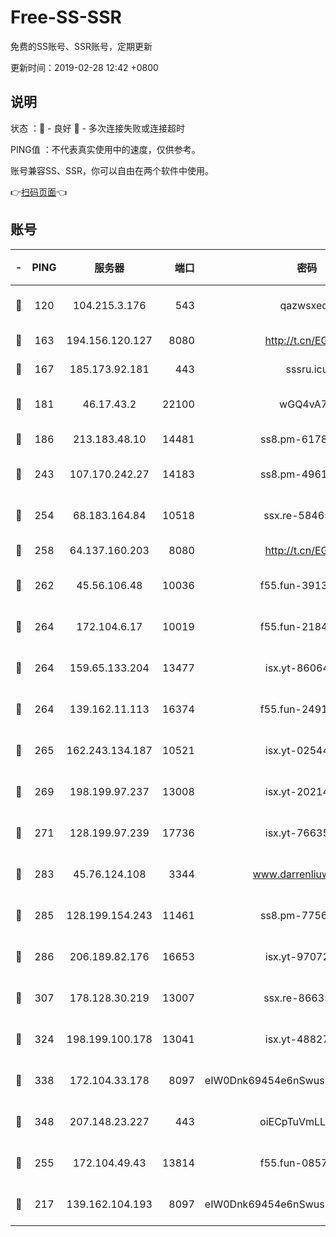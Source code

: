 # Free-SS-SSR

免费的SS账号、SSR账号，定期更新

更新时间：2019-02-28 12:42 +0800

## 说明

状态     ：🙂 - 良好 🙁 - 多次连接失败或连接超时

PING值   ：不代表真实使用中的速度，仅供参考。

账号兼容SS、SSR，你可以自由在两个软件中使用。

👉[扫码页面](https://liesauer.github.io/free-ss-ssr.github.io/)👈

## 账号

|-|PING|服务器|端口|密码|加密方式|区域|
|:----:|:----:|:-----:|-----:|:----:|:----:|:----:|
|🙂|120|104.215.3.176|543|qazwsxedc|aes-256-gcm|JP|
|🙂|163|194.156.120.127|8080|http://t.cn/EGJIyrl|rc4-md5|RU|
|🙂|167|185.173.92.181|443|sssru.icu|rc4-md5|RU|
|🙂|181|46.17.43.2|22100|wGQ4vA7D|aes-256-gcm|RU|
|🙂|186|213.183.48.10|14481|ss8.pm-61788121|rc4-md5|RU|
|🙂|243|107.170.242.27|14183|ss8.pm-49612822|aes-256-cfb|US|
|🙂|254|68.183.164.84|10518|ssx.re-58465857|aes-256-cfb|US|
|🙂|258|64.137.160.203|8080|http://t.cn/EGJIyrl|rc4-md5|CA|
|🙂|262|45.56.106.48|10036|f55.fun-39139628|aes-256-cfb|US|
|🙂|264|172.104.6.17|10019|f55.fun-21841745|aes-256-cfb|US|
|🙂|264|159.65.133.204|13477|isx.yt-86064845|aes-256-cfb|SG|
|🙂|264|139.162.11.113|16374|f55.fun-24912847|aes-256-cfb|SG|
|🙂|265|162.243.134.187|10521|isx.yt-02544652|aes-256-cfb|US|
|🙂|269|198.199.97.237|13008|isx.yt-20214943|aes-256-cfb|US|
|🙂|271|128.199.97.239|17736|isx.yt-76635136|aes-256-cfb|SG|
|🙂|283|45.76.124.108|3344|www.darrenliuwei.com|aes-256-cfb|AU|
|🙂|285|128.199.154.243|11461|ss8.pm-77562719|aes-256-cfb|SG|
|🙂|286|206.189.82.176|16653|isx.yt-97072561|aes-256-cfb|SG|
|🙂|307|178.128.30.219|13007|ssx.re-86635843|aes-256-cfb|SG|
|🙂|324|198.199.100.178|13041|isx.yt-48827241|aes-256-cfb|US|
|🙂|338|172.104.33.178|8097|eIW0Dnk69454e6nSwuspv9DmS201tQ0D|aes-256-cfb|SG|
|🙂|348|207.148.23.227|443|oiECpTuVmLLxk4Ts|aes-256-cfb|US|
|🙂|255|172.104.49.43|13814|f55.fun-08578695|aes-256-cfb|SG|
|🙁|217|139.162.104.193|8097|eIW0Dnk69454e6nSwuspv9DmS201tQ0D|aes-256-cfb|JP|
